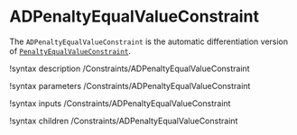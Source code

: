 # ADPenaltyEqualValueConstraint

The `ADPenaltyEqualValueConstraint` is the automatic differentiation version of [`PenaltyEqualValueConstraint`](PenaltyEqualValueConstraint.md).

!syntax description /Constraints/ADPenaltyEqualValueConstraint

!syntax parameters /Constraints/ADPenaltyEqualValueConstraint

!syntax inputs /Constraints/ADPenaltyEqualValueConstraint

!syntax children /Constraints/ADPenaltyEqualValueConstraint
